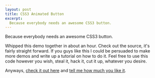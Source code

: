 ```yaml
---
layout: post
title: CSS3 Animated Button
excerpt:
  Because everybody needs an awesome CSS3 button.
---
```

Because everybody needs an awesome CSS3 button.

Whipped this demo together in about an hour. Check out the source, it's fairly straight forward. If you guys like this I could be persuaded to make more demos and write up a tutorial on how to do it. Feel free to use this code however you wish, steal it, hack it, cut it up, whatever you desire.

Anyways, [check it out here](http://labs.anthonygarand.com/animated-circle/) and [tell me how much you like it](http://twitter.com/?status=Check%20out%20this%20slick%20animated%20CSS%20button%20by%20%40garand%20http%3A%2F%2Fgrnd.cc%2F6p28). 